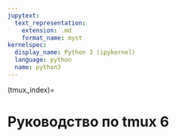 ```yaml
---
jupytext:
  text_representation:
    extension: .md
    format_name: myst
kernelspec:
  display_name: Python 3 (ipykernel)
  language: python
  name: python3
---
```


(tmux_index)=
# Руководство по tmux 6
